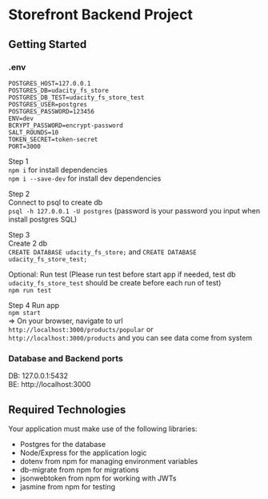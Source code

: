 # Storefront Backend Project

## Getting Started

### .env
```
POSTGRES_HOST=127.0.0.1
POSTGRES_DB=udacity_fs_store
POSTGRES_DB_TEST=udacity_fs_store_test
POSTGRES_USER=postgres
POSTGRES_PASSWORD=123456
ENV=dev
BCRYPT_PASSWORD=encrypt-password
SALT_ROUNDS=10
TOKEN_SECRET=token-secret
PORT=3000
```

Step 1  
`npm i` for install dependencies  
`npm i --save-dev` for install dev dependencies

Step 2  
Connect to psql to create db  
`psql -h 127.0.0.1 -U postgres` (password is your password you input when install postgres SQL)

Step 3  
Create 2 db  
`CREATE DATABASE udacity_fs_store;` and `CREATE DATABASE udacity_fs_store_test;`

Optional: Run test (Please run test before start app if needed, test db `udacity_fs_store_test` should be create before each run of test)  
`npm run test`

Step 4
Run app  
`npm start`  
=> On your browser, navigate to url `http://localhost:3000/products/popular` or `http://localhost:3000/products` and you can see data come from system

### **Database and Backend ports**
DB: 127.0.0.1:5432  
BE: http://localhost:3000

## Required Technologies
Your application must make use of the following libraries:
- Postgres for the database
- Node/Express for the application logic
- dotenv from npm for managing environment variables
- db-migrate from npm for migrations
- jsonwebtoken from npm for working with JWTs
- jasmine from npm for testing
